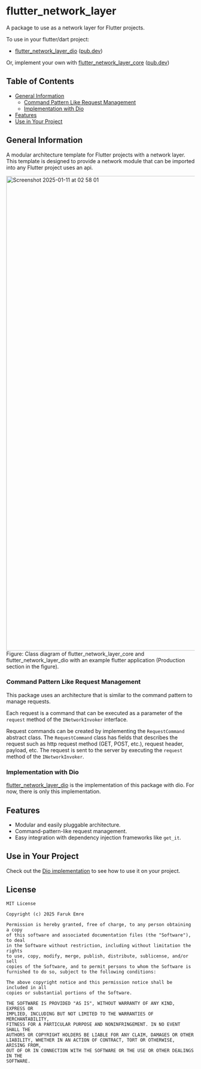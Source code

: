 # flutter_network_layer

A package to use as a network layer for Flutter projects.

To use in your flutter/dart project:

- [flutter_network_layer_dio](https://github.com/femrek/flutter_network_layer/tree/main/flutter_network_layer_dio)
([pub.dev](https://pub.dev/packages/flutter_network_layer_dio))

Or, implement your own with [flutter_network_layer_core](https://github.com/femrek/flutter_network_layer/tree/main/flutter_network_layer_core)
([pub.dev](https://pub.dev/packages/flutter_network_layer_core))

## Table of Contents

- [General Information](#general-information)
    - [Command Pattern Like Request Management](#command-pattern-like-request-management)
    - [Implementation with Dio](#implementation-with-dio)
- [Features](#features)
- [Use in Your Project](#use-in-your-project)

## General Information

A modular architecture template for Flutter projects with a network layer. This template is designed to provide a
network module that can be imported into any Flutter project uses an api.

<img width="1266" alt="Screenshot 2025-01-11 at 02 58 01" src="https://github.com/user-attachments/assets/1c10872a-8c3d-4fb5-9d26-221ccac74c85" />
Figure: Class diagram of flutter_network_layer_core and flutter_network_layer_dio with an example flutter application (Production section in the figure).

### Command Pattern Like Request Management

This package uses an architecture that is similar to the command pattern to manage requests.

Each request is a command that can be executed as a parameter of the `request` method of the `INetworkInvoker`
interface.

Request commands can be created by implementing the `RequestCommand` abstract class. The `RequestCommand` class has
fields that describes the request such as http request method (GET, POST, etc.), request header, payload, etc. The
request is sent to the server by executing the `request` method of the `INetworkInvoker`.

### Implementation with Dio

[flutter_network_layer_dio](https://pub.dev/packages/flutter_network_layer_dio) is the implementation of this
package with dio. For now, there is only this implementation.

## Features

- Modular and easily pluggable architecture.
- Command-pattern-like request management.
- Easy integration with dependency injection frameworks like `get_it`.

## Use in Your Project

Check out the 
[Dio implementation](https://github.com/femrek/flutter_network_layer/tree/main/flutter_network_layer_dio#use-in-your-project)
to see how to use it on your project.

## License

```
MIT License

Copyright (c) 2025 Faruk Emre

Permission is hereby granted, free of charge, to any person obtaining a copy
of this software and associated documentation files (the "Software"), to deal
in the Software without restriction, including without limitation the rights
to use, copy, modify, merge, publish, distribute, sublicense, and/or sell
copies of the Software, and to permit persons to whom the Software is
furnished to do so, subject to the following conditions:

The above copyright notice and this permission notice shall be included in all
copies or substantial portions of the Software.

THE SOFTWARE IS PROVIDED "AS IS", WITHOUT WARRANTY OF ANY KIND, EXPRESS OR
IMPLIED, INCLUDING BUT NOT LIMITED TO THE WARRANTIES OF MERCHANTABILITY,
FITNESS FOR A PARTICULAR PURPOSE AND NONINFRINGEMENT. IN NO EVENT SHALL THE
AUTHORS OR COPYRIGHT HOLDERS BE LIABLE FOR ANY CLAIM, DAMAGES OR OTHER
LIABILITY, WHETHER IN AN ACTION OF CONTRACT, TORT OR OTHERWISE, ARISING FROM,
OUT OF OR IN CONNECTION WITH THE SOFTWARE OR THE USE OR OTHER DEALINGS IN THE
SOFTWARE.
```
